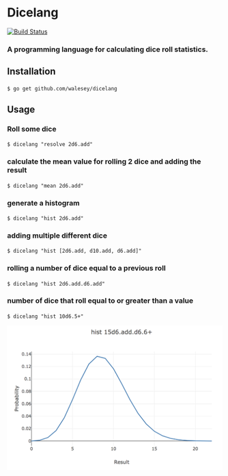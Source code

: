 # Dicelang

[![Build Status](https://travis-ci.org/walesey/dicelang.svg?branch=master)](https://travis-ci.org/walesey/dicelang)

### A programming language for calculating dice roll statistics.

## Installation

` $ go get github.com/walesey/dicelang `

## Usage

### Roll some dice
`$ dicelang "resolve 2d6.add" `

### calculate the mean value for rolling 2 dice and adding the result
`$ dicelang "mean 2d6.add" `

### generate a histogram
`$ dicelang "hist 2d6.add" `

### adding multiple different dice
`$ dicelang "hist [2d6.add, d10.add, d6.add]" `

### rolling a number of dice equal to a previous roll
`$ dicelang "hist 2d6.add.d6.add" `

### number of dice that roll equal to or greater than a value
`$ dicelang "hist 10d6.5+" `

![Example](example.png?raw=true)

